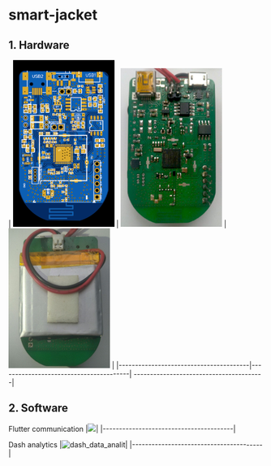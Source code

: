 # smart-jacket
## 1. Hardware
  | <img src="/Hardware/view.png" width="200" /> | <img src="/Hardware/assemb_board.jpg" width="200" /> | <img src="/Hardware/back_side.png" width="200" /> |
  |----------------------------------------|----------------------------------------|
  ----------------------------------------|

## 2. Software
  Flutter communication
  |<img src= "https://user-images.githubusercontent.com/73643145/136924515-f65f8352-eae1-4712-b7b4-9862755d9dff.gif"  width="320"/>|
  |----------------------------------------|
  

  
  Dash analytics
   |![dash_data_analit](https://user-images.githubusercontent.com/73643145/136027669-c8859045-085c-4967-882e-190111af3acc.gif)|
   |----------------------------------------|
